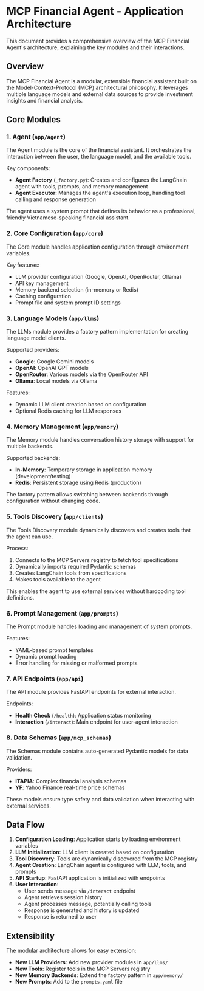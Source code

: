 # MCP Financial Agent - Application Architecture

This document provides a comprehensive overview of the MCP Financial Agent's architecture, explaining the key modules and their interactions.

## Overview

The MCP Financial Agent is a modular, extensible financial assistant built on the Model-Context-Protocol (MCP) architectural philosophy. It leverages multiple language models and external data sources to provide investment insights and financial analysis.

## Core Modules

### 1. Agent (`app/agent`)

The Agent module is the core of the financial assistant. It orchestrates the interaction between the user, the language model, and the available tools.

Key components:
- **Agent Factory** (`_factory.py`): Creates and configures the LangChain agent with tools, prompts, and memory management
- **Agent Executor**: Manages the agent's execution loop, handling tool calling and response generation

The agent uses a system prompt that defines its behavior as a professional, friendly Vietnamese-speaking financial assistant.

### 2. Core Configuration (`app/core`)

The Core module handles application configuration through environment variables.

Key features:
- LLM provider configuration (Google, OpenAI, OpenRouter, Ollama)
- API key management
- Memory backend selection (in-memory or Redis)
- Caching configuration
- Prompt file and system prompt ID settings

### 3. Language Models (`app/llms`)

The LLMs module provides a factory pattern implementation for creating language model clients.

Supported providers:
- **Google**: Google Gemini models
- **OpenAI**: OpenAI GPT models
- **OpenRouter**: Various models via the OpenRouter API
- **Ollama**: Local models via Ollama

Features:
- Dynamic LLM client creation based on configuration
- Optional Redis caching for LLM responses

### 4. Memory Management (`app/memory`)

The Memory module handles conversation history storage with support for multiple backends.

Supported backends:
- **In-Memory**: Temporary storage in application memory (development/testing)
- **Redis**: Persistent storage using Redis (production)

The factory pattern allows switching between backends through configuration without changing code.

### 5. Tools Discovery (`app/clients`)

The Tools Discovery module dynamically discovers and creates tools that the agent can use.

Process:
1. Connects to the MCP Servers registry to fetch tool specifications
2. Dynamically imports required Pydantic schemas
3. Creates LangChain tools from specifications
4. Makes tools available to the agent

This enables the agent to use external services without hardcoding tool definitions.

### 6. Prompt Management (`app/prompts`)

The Prompt module handles loading and management of system prompts.

Features:
- YAML-based prompt templates
- Dynamic prompt loading
- Error handling for missing or malformed prompts

### 7. API Endpoints (`app/api`)

The API module provides FastAPI endpoints for external interaction.

Endpoints:
- **Health Check** (`/health`): Application status monitoring
- **Interaction** (`/interact`): Main endpoint for user-agent interaction

### 8. Data Schemas (`app/mcp_schemas`)

The Schemas module contains auto-generated Pydantic models for data validation.

Providers:
- **ITAPIA**: Complex financial analysis schemas
- **YF**: Yahoo Finance real-time price schemas

These models ensure type safety and data validation when interacting with external services.

## Data Flow

1. **Configuration Loading**: Application starts by loading environment variables
2. **LLM Initialization**: LLM client is created based on configuration
3. **Tool Discovery**: Tools are dynamically discovered from the MCP registry
4. **Agent Creation**: LangChain agent is configured with LLM, tools, and prompts
5. **API Startup**: FastAPI application is initialized with endpoints
6. **User Interaction**: 
   - User sends message via `/interact` endpoint
   - Agent retrieves session history
   - Agent processes message, potentially calling tools
   - Response is generated and history is updated
   - Response is returned to user

## Extensibility

The modular architecture allows for easy extension:

- **New LLM Providers**: Add new provider modules in `app/llms/`
- **New Tools**: Register tools in the MCP Servers registry
- **New Memory Backends**: Extend the factory pattern in `app/memory/`
- **New Prompts**: Add to the `prompts.yaml` file
